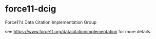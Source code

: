 force11-dcig
============

Force11's Data Citation Implementation Group

see https://www.force11.org/datacitationimplementation for more details.
